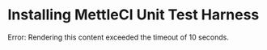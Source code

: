 # Installing MettleCI Unit Test Harness

Error: Rendering this content exceeded the timeout of 10 seconds.
